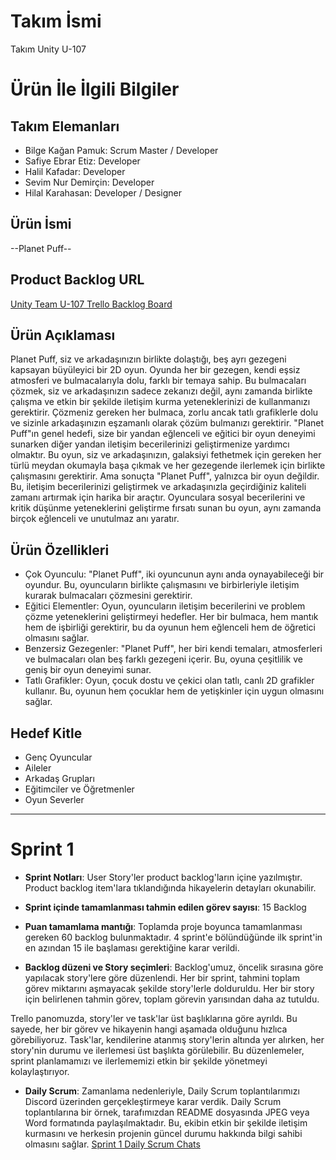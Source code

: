 # **Takım İsmi**

Takım Unity U-107

# Ürün İle İlgili Bilgiler

## Takım Elemanları
- Bilge Kağan Pamuk: Scrum Master /  Developer
- Safiye Ebrar Etiz: Developer
- Halil Kafadar: Developer
- Sevim Nur Demirçin: Developer
- Hilal Karahasan: Developer / Designer

## Ürün İsmi

--Planet Puff--

## Product Backlog URL

[Unity Team U-107 Trello Backlog Board](https://trello.com/invite/b/5AJzXmqX/ATTI641485495d8c0c6439029d236dcf326fEB4F0292/to-do-list)

## Ürün Açıklaması

Planet Puff, siz ve arkadaşınızın birlikte dolaştığı, beş ayrı gezegeni kapsayan büyüleyici bir 2D oyun. Oyunda her bir gezegen, kendi eşsiz atmosferi ve bulmacalarıyla dolu, farklı bir temaya sahip. Bu bulmacaları çözmek, siz ve arkadaşınızın sadece zekanızı değil, aynı zamanda birlikte çalışma ve etkin bir şekilde iletişim kurma yeteneklerinizi de kullanmanızı gerektirir. Çözmeniz gereken her bulmaca, zorlu ancak tatlı grafiklerle dolu ve sizinle arkadaşınızın eşzamanlı olarak çözüm bulmanızı gerektirir. "Planet Puff"ın genel hedefi, size bir yandan eğlenceli ve eğitici bir oyun deneyimi sunarken diğer yandan iletişim becerilerinizi geliştirmenize yardımcı olmaktır. Bu oyun, siz ve arkadaşınızın, galaksiyi fethetmek için gereken her türlü meydan okumayla başa çıkmak ve her gezegende ilerlemek için birlikte çalışmasını gerektirir. Ama sonuçta "Planet Puff", yalnızca bir oyun değildir. Bu, iletişim becerilerinizi geliştirmek ve arkadaşınızla geçirdiğiniz kaliteli zamanı artırmak için harika bir araçtır. Oyunculara sosyal becerilerini ve kritik düşünme yeteneklerini geliştirme fırsatı sunan bu oyun, aynı zamanda birçok eğlenceli ve unutulmaz anı yaratır.


## Ürün Özellikleri

- Çok Oyunculu: "Planet Puff", iki oyuncunun aynı anda oynayabileceği bir oyundur. Bu, oyuncuların birlikte çalışmasını ve birbirleriyle iletişim kurarak bulmacaları çözmesini gerektirir.
- Eğitici Elementler: Oyun, oyuncuların iletişim becerilerini ve problem çözme yeteneklerini geliştirmeyi hedefler. Her bir bulmaca, hem mantık hem de işbirliği gerektirir, bu da oyunun hem eğlenceli hem de öğretici olmasını sağlar.
- Benzersiz Gezegenler: "Planet Puff", her biri kendi temaları, atmosferleri ve bulmacaları olan beş farklı gezegeni içerir. Bu, oyuna çeşitlilik ve geniş bir oyun deneyimi sunar.
- Tatlı Grafikler: Oyun, çocuk dostu ve çekici olan tatlı, canlı 2D grafikler kullanır. Bu, oyunun hem çocuklar hem de yetişkinler için uygun olmasını sağlar.

## Hedef Kitle

- Genç Oyuncular
- Aileler
- Arkadaş Grupları
- Eğitimciler ve Öğretmenler
- Oyun Severler


---

# Sprint 1

- **Sprint Notları**: User Story'ler product backlog'ların içine yazılmıştır. Product backlog item'lara tıklandığında hikayelerin detayları okunabilir.

- **Sprint içinde tamamlanması tahmin edilen görev sayısı**: 15 Backlog

- **Puan tamamlama mantığı**: Toplamda proje boyunca tamamlanması gereken 60 backlog bulunmaktadır. 4 sprint'e bölündüğünde ilk sprint'in en azından 15 ile başlaması gerektiğine karar verildi.

- **Backlog düzeni ve Story seçimleri**: Backlog'umuz, öncelik sırasına göre yapılacak story'lere göre düzenlendi. Her bir sprint, tahmini toplam görev miktarını aşmayacak şekilde story'lerle dolduruldu. Her bir story için belirlenen tahmin görev, toplam görevin yarısından daha az tutuldu.

Trello panomuzda, story'ler ve task'lar üst başlıklarına göre ayrıldı. Bu sayede, her bir görev ve hikayenin hangi aşamada olduğunu hızlıca görebiliyoruz. Task'lar, kendilerine atanmış story'lerin altında yer alırken, her story'nin durumu ve ilerlemesi üst başlıkta görülebilir. Bu düzenlemeler, sprint planlamamızı ve ilerlememizi etkin bir şekilde yönetmeyi kolaylaştırıyor.

- **Daily Scrum**: Zamanlama nedenleriyle, Daily Scrum toplantılarımızı Discord üzerinden gerçekleştirmeye karar verdik. Daily Scrum toplantılarına bir örnek, tarafımızdan README dosyasında JPEG veya Word formatında paylaşılmaktadır. Bu, ekibin etkin bir şekilde iletişim kurmasını ve herkesin projenin güncel durumu hakkında bilgi sahibi olmasını sağlar. [Sprint 1 Daily Scrum Chats](https://github.com/bilgekaganpamuk/U-107---Game/blob/main/Images/Discord%20Messages.png)
